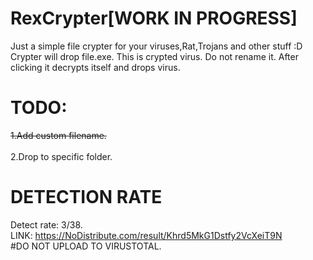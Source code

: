 # RexCrypter[WORK IN PROGRESS]
Just a simple file crypter for your viruses,Rat,Trojans and other stuff :D  <br />
Crypter will drop file.exe. This is crypted virus. Do not rename it. After clicking it decrypts itself and drops virus. <br />
# TODO: <br />
~~1.Add custom filename.~~<br />  
2.Drop to specific folder. <br />
# DETECTION RATE <br />
Detect rate: 3/38.  <br />
LINK: https://NoDistribute.com/result/Khrd5MkG1Dstfy2VcXeiT9N <br />
#DO NOT UPLOAD TO VIRUSTOTAL.  <br />

